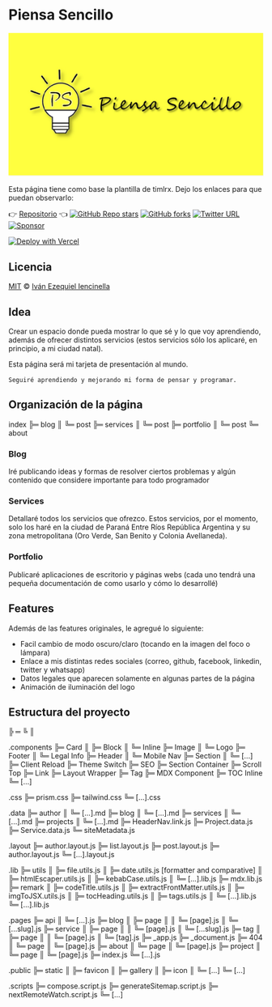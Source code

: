 # Piensa Sencillo

![blog-banner](/public/static/images/logotipo.jpeg)

Esta página tiene como base la plantilla de timlrx. Dejo los enlaces para que puedan observarlo:

:point_right: [Repositorio](https://tailwind-nextjs-starter-blog.vercel.app/) :point_left:
[![GitHub Repo stars](https://img.shields.io/github/stars/timlrx/tailwind-nextjs-starter-blog?style=social)](https://GitHub.com/timlrx/tailwind-nextjs-starter-blog/stargazers/)
[![GitHub forks](https://img.shields.io/github/forks/timlrx/tailwind-nextjs-starter-blog?style=social)](https://GitHub.com/timlrx/tailwind-nextjs-starter-blog/network/)
[![Twitter URL](https://img.shields.io/twitter/url?style=social&url=https%3A%2F%2Ftwitter.com%2Ftimlrxx)](https://twitter.com/timlrxx)
[![Sponsor](https://img.shields.io/static/v1?label=Sponsor&message=%E2%9D%A4&logo=GitHub&link=https://github.com/sponsors/timlrx)](https://github.com/sponsors/timlrx)

[![Deploy with Vercel](https://vercel.com/button)](https://vercel.com/new/git/external?repository-url=https://github.com/timlrx/tailwind-nextjs-starter-blog)

## Licencia

[MIT](https://github.com/iiencinella/blog-piensaSencillo/blob/master/LICENSE) © [Iván Ezequiel Iencinella](https://www.piensasencillo.com.ar)

## Idea

Crear un espacio donde pueda mostrar lo que sé y lo que voy aprendiendo, además de ofrecer distintos servicios (estos servicios sólo los aplicaré, en principio, a mi ciudad natal).

Esta página será mi tarjeta de presentación al mundo.

```text
Seguiré aprendiendo y mejorando mi forma de pensar y programar.
```

## Organización de la página

index
╠═ blog
║ ╚═ post
╠═ services
║ ╚═ post
╠═ portfolio
║ ╚═ post
╚═ about

### Blog

Iré publicando ideas y formas de resolver ciertos problemas y algún contenido que considere importante para todo programador

### Services

Detallaré todos los servicios que ofrezco. Estos servicios, por el momento, solo los haré en la ciudad de Paraná Entre Ríos República Argentina y su zona metropolitana (Oro Verde, San Benito y Colonia Avellaneda).

### Portfolio

Publicaré aplicaciones de escritorio y páginas webs (cada uno tendrá una pequeña documentación de como usarlo y cómo lo desarrollé)

## Features

Además de las features originales, le agregué lo siguiente:

- Facil cambio de modo oscuro/claro (tocando en la imagen del foco o lámpara)
- Enlace a mis distintas redes sociales (correo, github, facebook, linkedin, twitter y whatsapp)
- Datos legales que aparecen solamente en algunas partes de la página
- Animación de iluminación del logo

## Estructura del proyecto

╠ ═ ╚ ║

.components
╠═ Card
║ ╠═ Block
║ ╚═ Inline
╠═ Image
║ ╚═ Logo
╠═ Footer
║ ╚═ Legal Info
╠═ Header
║ ╚═ Mobile Nav
╠═ Section
║ ╚═ [...]
╠═ Client Reload
╠═ Theme Switch
╠═ SEO
╠═ Section Container
╠═ Scroll Top
╠═ Link
╠═ Layout Wrapper
╠═ Tag
╠═ MDX Component
╠═ TOC Inline
╚═ [...]

.css
╠═ prism.css
╠═ tailwind.css
╚═ [...].css

.data
╠═ author
║ ╚═ [...].md
╠═ blog
║ ╚═ [...].md
╠═ services
║ ╚═ [...].md
╠═ projects
║ ╚═ [...].md
╠═ HeaderNav.link.js
╠═ Project.data.js
╠═ Service.data.js
╚═ siteMetadata.js

.layout
╠═ author.layout.js
╠═ list.layout.js
╠═ post.layout.js
╠═ author.layout.js
╚═ [...].layout.js

.lib
╠═ utils
║ ╠═ file.utils.js
║ ╠═ date.utils.js [formatter and comparative]
║ ╠═ htmlEscaper.utils.js
║ ╠═ kebabCase.utils.js
║ ╚═ [...].lib.js
╠═ mdx.lib.js
╠═ remark
║ ╠═ codeTitle.utils.js
║ ╠═ extractFrontMatter.utils.js
║ ╠═ imgToJSX.utils.js
║ ╠═ tocHeading.utils.js
║ ╠═ tags.utils.js
║ ╚═ [...].lib.js
╚═ [...].lib.js

.pages
╠═ api
║ ╚═ [...].js
╠═ blog
║ ╠═ page
║ ║ ╚═ [page].js
║ ╚═ [...slug].js
╠═ service
║ ╠═ page
║ ║ ╚═ [page].js
║ ╚═ [...slug].js
╠═ tag
║ ╠═ page
║ ║ ╚═ [page].js
║ ╚═ [tag].js
╠═ \_app.js
╠═ \_document.js
╠═ 404
║ ╚═ page
║ ╚═ [page].js
╠═ about
║ ╚═ page
║ ╚═ [page].js
╠═ project
║ ╚═ page
║ ╚═ [page].js
╠═ index.js
╚═ [...].js

.public
╠═ static
║ ╠═ favicon
║ ╠═ gallery
║ ╠═ icon
║ ╚═ [...]
╚═ [...]

.scripts
╠═ compose.script.js
╠═ generateSitemap.script.js
╠═ nextRemoteWatch.script.js
╚═ [...]
